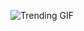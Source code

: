 ![Trending GIF](https://media4.giphy.com/media/v1.Y2lkPThiYjIxNzcyaWN3NnFhajdyZ3NpaGZtaDdncDhsOWo1eWFoNm1uN3JubmRoaDJvMiZlcD12MV9naWZzX3NlYXJjaCZjdD1n/xUPGcEliCc7bETyfO8/giphy.gif)
